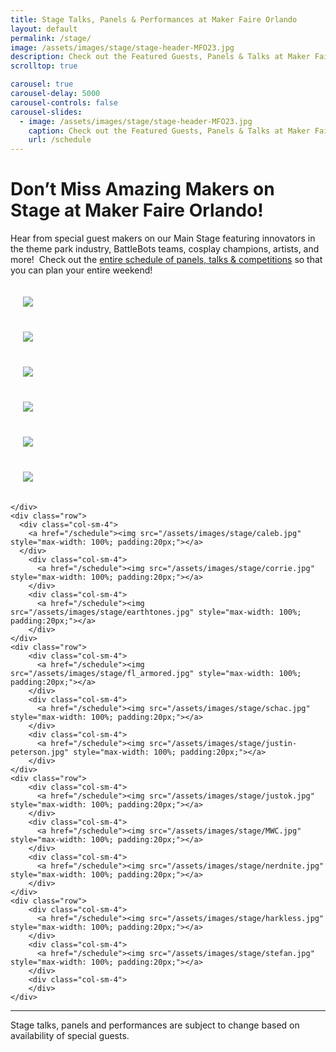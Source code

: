 ```yaml
---
title: Stage Talks, Panels & Performances at Maker Faire Orlando
layout: default
permalink: /stage/
image: /assets/images/stage/stage-header-MFO23.jpg
description: Check out the Featured Guests, Panels & Talks at Maker Faire Orlando!
scrolltop: true

carousel: true
carousel-delay: 5000
carousel-controls: false
carousel-slides:
  - image: /assets/images/stage/stage-header-MFO23.jpg
    caption: Check out the Featured Guests, Panels & Talks at Maker Faire Orlando!
    url: /schedule
---
```


# Don’t Miss Amazing Makers on Stage at Maker Faire Orlando!

Hear from special guest makers on our Main Stage featuring innovators in the theme park industry, BattleBots teams, cosplay champions, artists, and more!  Check out the [entire schedule of panels, talks & competitions](/schedule) so that you can plan your entire weekend!


<div class="container" style="width=100%">
    <div class="row">
        <div class="col-sm-4">
          <a href="/schedule"><img src="/assets/images/stage/allison.jpg" style="max-width: 100%; padding:20px;"></a>
        </div>
        <div class="col-sm-4">
          <a href="/schedule"><img src="/assets/images/stage/anna.jpg" style="max-width: 100%; padding:20px;"></a>
        </div>
        <div class="col-sm-4">
          <a href="/schedule"><img src="/assets/images/stage/atmaker.jpg" style="max-width: 100%; padding:20px;"></a>
        </div>
    </div>
    <div class="row">
      <div class="col-sm-4">
        <a href="/schedule"><img src="/assets/images/stage/battlebots.jpg" style="max-width: 100%; padding:20px;"></a>
      </div>
        <div class="col-sm-4">
          <a href="/schedule"><img src="/assets/images/stage/butler.jpg" style="max-width: 100%; padding:20px;"></a>
        </div>
        <div class="col-sm-4">
          <a href="/schedule"><img src="/assets/images/stage/miga.jpg" style="max-width: 100%; padding:20px;"></a>
        </div>

    </div>
    <div class="row">
      <div class="col-sm-4">
        <a href="/schedule"><img src="/assets/images/stage/caleb.jpg" style="max-width: 100%; padding:20px;"></a>
      </div>
        <div class="col-sm-4">
          <a href="/schedule"><img src="/assets/images/stage/corrie.jpg" style="max-width: 100%; padding:20px;"></a>
        </div>
        <div class="col-sm-4">
          <a href="/schedule"><img src="/assets/images/stage/earthtones.jpg" style="max-width: 100%; padding:20px;"></a>
        </div>
    </div>
    <div class="row">
        <div class="col-sm-4">
          <a href="/schedule"><img src="/assets/images/stage/fl_armored.jpg" style="max-width: 100%; padding:20px;"></a>
        </div>
        <div class="col-sm-4">
          <a href="/schedule"><img src="/assets/images/stage/schac.jpg" style="max-width: 100%; padding:20px;"></a>
        </div>
        <div class="col-sm-4">
          <a href="/schedule"><img src="/assets/images/stage/justin-peterson.jpg" style="max-width: 100%; padding:20px;"></a>
        </div>
    </div>
    <div class="row">
        <div class="col-sm-4">
          <a href="/schedule"><img src="/assets/images/stage/justok.jpg" style="max-width: 100%; padding:20px;"></a>
        </div>
        <div class="col-sm-4">
          <a href="/schedule"><img src="/assets/images/stage/MWC.jpg" style="max-width: 100%; padding:20px;"></a>
        </div>
        <div class="col-sm-4">
          <a href="/schedule"><img src="/assets/images/stage/nerdnite.jpg" style="max-width: 100%; padding:20px;"></a>
        </div>
    </div>
    <div class="row">
        <div class="col-sm-4">
          <a href="/schedule"><img src="/assets/images/stage/harkless.jpg" style="max-width: 100%; padding:20px;"></a>
        </div>
        <div class="col-sm-4">
          <a href="/schedule"><img src="/assets/images/stage/stefan.jpg" style="max-width: 100%; padding:20px;"></a>
        </div>
        <div class="col-sm-4">
        </div>
    </div>
</div>

---

Stage talks, panels and performances are subject to change based on availability of special guests.
